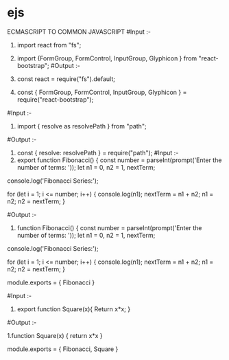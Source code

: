 # ejs
ECMASCRIPT TO COMMON JAVASCRIPT 
#Input :- 
1. import react from "fs";
2. import {FormGroup,
           FormControl,
           InputGroup, 
           Glyphicon
                  }    from "react-bootstrap";
#Output :- 

1. const react = require("fs").default;
2. const { FormGroup,
           FormControl, 
           InputGroup,
           Glyphicon 
            } =  require("react-bootstrap");   

#Input :-

1. import { resolve as resolvePath } from "path";

#Output :- 

1. const { resolve: resolvePath } = require("path");
#Input :- 
 1. export function Fibonacci() {
    const number = parseInt(prompt('Enter the number of terms: '));
let n1 = 0, n2 = 1, nextTerm;

console.log('Fibonacci Series:');

for (let i = 1; i <= number; i++) {
    console.log(n1);
    nextTerm = n1 + n2;
    n1 = n2;
    n2 = nextTerm;
}

#Output :- 

1. function Fibonacci() {
    const number = parseInt(prompt('Enter the number of terms: '));
let n1 = 0, n2 = 1, nextTerm;

console.log('Fibonacci Series:');

for (let i = 1; i <= number; i++) {
    console.log(n1);
    nextTerm = n1 + n2;
    n1 = n2;
    n2 = nextTerm;
}

module.exports = {
  Fibonacci
}

#Input :- 

1. export function Square(x){
    Return x*x;
}

#Output :- 


1.function Square(x) {
    return x*x
}

module.exports = {
  Fibonacci,
  Square
}
